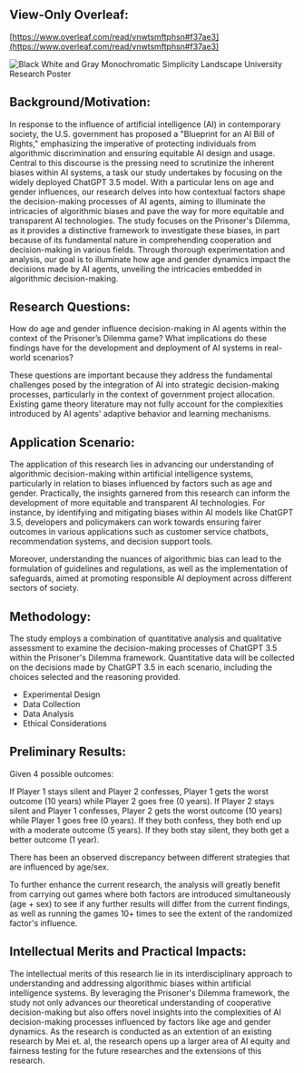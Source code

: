## View-Only Overleaf:
[https://www.overleaf.com/read/vnwtsmftphsn#f37ae3](https://www.overleaf.com/read/vnwtsmftphsn#f37ae3)

![Black White and Gray Monochromatic Simplicity Landscape University Research Poster](https://github.com/Rising-Stars-by-Sunshine/CSECON206_Polina_Final_Project/assets/148934457/7f5f4191-9be9-4b05-add0-40b0fdaa1052)


## Background/Motivation:

In response to the influence of artificial intelligence (AI) in contemporary society, the U.S. government has proposed a "Blueprint for an AI Bill of Rights," emphasizing the imperative of protecting individuals from algorithmic discrimination and ensuring equitable AI design and usage. Central to this discourse is the pressing need to scrutinize the inherent biases within AI systems, a task our study undertakes by focusing on the widely deployed ChatGPT 3.5 model. With a particular lens on age and gender influences, our research delves into how contextual factors shape the decision-making processes of AI agents, aiming to illuminate the intricacies of algorithmic biases and pave the way for more equitable and transparent AI technologies. The study focuses on the Prisoner's Dilemma, as it provides a distinctive framework to investigate these biases, in part because of its fundamental nature in comprehending cooperation and decision-making in various fields. Through thorough experimentation and analysis, our goal is to illuminate how age and gender dynamics impact the decisions made by AI agents, unveiling the intricacies embedded in algorithmic decision-making.

## Research Questions:

How do age and gender influence decision-making in AI agents within the context of the Prisoner’s Dilemma game?
What implications do these findings have for the development and deployment of AI systems in real-world scenarios?

These questions are important because they address the fundamental challenges posed by the integration of AI into strategic decision-making processes, particularly in the context of government project allocation. Existing game theory literature may not fully account for the complexities introduced by AI agents' adaptive behavior and learning mechanisms.

## Application Scenario:

The application of this research lies in advancing our understanding of algorithmic decision-making within artificial intelligence systems, particularly in relation to biases influenced by factors such as age and gender. Practically, the insights garnered from this research can inform the development of more equitable and transparent AI technologies. For instance, by identifying and mitigating biases within AI models like ChatGPT 3.5, developers and policymakers can work towards ensuring fairer outcomes in various applications such as customer service chatbots, recommendation systems, and decision support tools.

Moreover, understanding the nuances of algorithmic bias can lead to the formulation of guidelines and regulations, as well as the implementation of safeguards, aimed at promoting responsible AI deployment across different sectors of society.

## Methodology:

The study employs a combination of quantitative analysis and qualitative assessment to examine the decision-making processes of ChatGPT 3.5 within the Prisoner's Dilemma framework. Quantitative data will be collected on the decisions made by ChatGPT 3.5 in each scenario, including the choices selected and the reasoning provided. 

- Experimental Design
- Data Collection
- Data Analysis
- Ethical Considerations

## Preliminary Results:

Given 4 possible outcomes:

If Player 1 stays silent and Player 2 confesses, Player 1 gets the worst outcome (10 years) while Player 2 goes free (0 years). 
If Player 2 stays silent and Player 1 confesses, Player 2 gets the worst outcome (10 years) while Player 1 goes free (0 years). 
If they both confess, they both end up with a moderate outcome (5 years). 
If they both stay silent, they both get a better outcome (1 year).

There has been an observed discrepancy between different strategies that are influenced by age/sex. 

To further enhance the current research, the analysis will greatly benefit from carrying out games where both factors are introduced simultaneously (age + sex) to see if any further results will differ from the current findings, as well as running the games 10+ times to see the extent of the randomized factor's influence.

## Intellectual Merits and Practical Impacts:

The intellectual merits of this research lie in its interdisciplinary approach to understanding and addressing algorithmic biases within artificial intelligence systems. By leveraging the Prisoner's Dilemma framework, the study not only advances our theoretical understanding of cooperative decision-making but also offers novel insights into the complexities of AI decision-making processes influenced by factors like age and gender dynamics. As the research is conducted as an extention of an existing research by Mei et. al, the research opens up a larger area of AI equity and fairness testing for the future researches and the extensions of this research.

